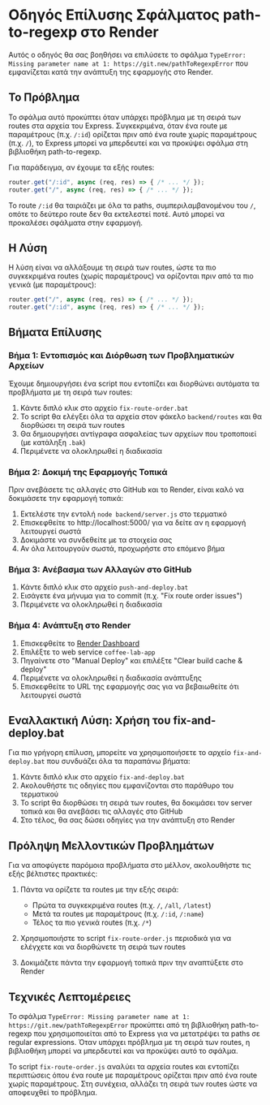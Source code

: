 # Οδηγός Επίλυσης Σφάλματος path-to-regexp στο Render

Αυτός ο οδηγός θα σας βοηθήσει να επιλύσετε το σφάλμα `TypeError: Missing parameter name at 1: https://git.new/pathToRegexpError` που εμφανίζεται κατά την ανάπτυξη της εφαρμογής στο Render.

## Το Πρόβλημα

Το σφάλμα αυτό προκύπτει όταν υπάρχει πρόβλημα με τη σειρά των routes στα αρχεία του Express. Συγκεκριμένα, όταν ένα route με παραμέτρους (π.χ. `/:id`) ορίζεται πριν από ένα route χωρίς παραμέτρους (π.χ. `/`), το Express μπορεί να μπερδευτεί και να προκύψει σφάλμα στη βιβλιοθήκη path-to-regexp.

Για παράδειγμα, αν έχουμε τα εξής routes:

```javascript
router.get("/:id", async (req, res) => { /* ... */ });
router.get("/", async (req, res) => { /* ... */ });
```

Το route `/:id` θα ταιριάζει με όλα τα paths, συμπεριλαμβανομένου του `/`, οπότε το δεύτερο route δεν θα εκτελεστεί ποτέ. Αυτό μπορεί να προκαλέσει σφάλματα στην εφαρμογή.

## Η Λύση

Η λύση είναι να αλλάξουμε τη σειρά των routes, ώστε τα πιο συγκεκριμένα routes (χωρίς παραμέτρους) να ορίζονται πριν από τα πιο γενικά (με παραμέτρους):

```javascript
router.get("/", async (req, res) => { /* ... */ });
router.get("/:id", async (req, res) => { /* ... */ });
```

## Βήματα Επίλυσης

### Βήμα 1: Εντοπισμός και Διόρθωση των Προβληματικών Αρχείων

Έχουμε δημιουργήσει ένα script που εντοπίζει και διορθώνει αυτόματα τα προβλήματα με τη σειρά των routes:

1. Κάντε διπλό κλικ στο αρχείο `fix-route-order.bat`
2. Το script θα ελέγξει όλα τα αρχεία στον φάκελο `backend/routes` και θα διορθώσει τη σειρά των routes
3. Θα δημιουργήσει αντίγραφα ασφαλείας των αρχείων που τροποποιεί (με κατάληξη `.bak`)
4. Περιμένετε να ολοκληρωθεί η διαδικασία

### Βήμα 2: Δοκιμή της Εφαρμογής Τοπικά

Πριν ανεβάσετε τις αλλαγές στο GitHub και το Render, είναι καλό να δοκιμάσετε την εφαρμογή τοπικά:

1. Εκτελέστε την εντολή `node backend/server.js` στο τερματικό
2. Επισκεφθείτε το http://localhost:5000/ για να δείτε αν η εφαρμογή λειτουργεί σωστά
3. Δοκιμάστε να συνδεθείτε με τα στοιχεία σας
4. Αν όλα λειτουργούν σωστά, προχωρήστε στο επόμενο βήμα

### Βήμα 3: Ανέβασμα των Αλλαγών στο GitHub

1. Κάντε διπλό κλικ στο αρχείο `push-and-deploy.bat`
2. Εισάγετε ένα μήνυμα για το commit (π.χ. "Fix route order issues")
3. Περιμένετε να ολοκληρωθεί η διαδικασία

### Βήμα 4: Ανάπτυξη στο Render

1. Επισκεφθείτε το [Render Dashboard](https://dashboard.render.com)
2. Επιλέξτε το web service `coffee-lab-app`
3. Πηγαίνετε στο "Manual Deploy" και επιλέξτε "Clear build cache & deploy"
4. Περιμένετε να ολοκληρωθεί η διαδικασία ανάπτυξης
5. Επισκεφθείτε το URL της εφαρμογής σας για να βεβαιωθείτε ότι λειτουργεί σωστά

## Εναλλακτική Λύση: Χρήση του fix-and-deploy.bat

Για πιο γρήγορη επίλυση, μπορείτε να χρησιμοποιήσετε το αρχείο `fix-and-deploy.bat` που συνδυάζει όλα τα παραπάνω βήματα:

1. Κάντε διπλό κλικ στο αρχείο `fix-and-deploy.bat`
2. Ακολουθήστε τις οδηγίες που εμφανίζονται στο παράθυρο του τερματικού
3. Το script θα διορθώσει τη σειρά των routes, θα δοκιμάσει τον server τοπικά και θα ανεβάσει τις αλλαγές στο GitHub
4. Στο τέλος, θα σας δώσει οδηγίες για την ανάπτυξη στο Render

## Πρόληψη Μελλοντικών Προβλημάτων

Για να αποφύγετε παρόμοια προβλήματα στο μέλλον, ακολουθήστε τις εξής βέλτιστες πρακτικές:

1. Πάντα να ορίζετε τα routes με την εξής σειρά:
   - Πρώτα τα συγκεκριμένα routes (π.χ. `/`, `/all`, `/latest`)
   - Μετά τα routes με παραμέτρους (π.χ. `/:id`, `/:name`)
   - Τέλος τα πιο γενικά routes (π.χ. `/*`)

2. Χρησιμοποιήστε το script `fix-route-order.js` περιοδικά για να ελέγχετε και να διορθώνετε τη σειρά των routes

3. Δοκιμάζετε πάντα την εφαρμογή τοπικά πριν την αναπτύξετε στο Render

## Τεχνικές Λεπτομέρειες

Το σφάλμα `TypeError: Missing parameter name at 1: https://git.new/pathToRegexpError` προκύπτει από τη βιβλιοθήκη path-to-regexp που χρησιμοποιείται από το Express για να μετατρέψει τα paths σε regular expressions. Όταν υπάρχει πρόβλημα με τη σειρά των routes, η βιβλιοθήκη μπορεί να μπερδευτεί και να προκύψει αυτό το σφάλμα.

Το script `fix-route-order.js` αναλύει τα αρχεία routes και εντοπίζει περιπτώσεις όπου ένα route με παραμέτρους ορίζεται πριν από ένα route χωρίς παραμέτρους. Στη συνέχεια, αλλάζει τη σειρά των routes ώστε να αποφευχθεί το πρόβλημα.
